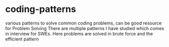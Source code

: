 # coding-patterns
various patterns to solve common coding problems, can be good resource for Problem Solving
There are multiple patterns I have studied which comes in interview for SWEs.
Here problems are solved in brute force and the efficient pattern

